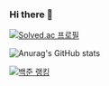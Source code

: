 ### Hi there 👋

[![Solved.ac
프로필](http://mazassumnida.wtf/api/mini/generate_badge?boj=jinwoo02)](https://solved.ac/losecow)


![Anurag's GitHub stats](https://github-readme-stats.vercel.app/api?username=Losecow&show_icons=true&theme=radical)

[![백준 랭킹](http://mazassumnida.wtf/api/v2/generate_badge?boj=jinwoo02)](https://www.acmicpc.net/user/jinwoo02)   


<!--
Here are some ideas to get you started:

- 🔭 I’m currently working on ...
- 🌱 I’m currently learning ...
- 👯 I’m looking to collaborate on ...
- 🤔 I’m looking for help with ...
- 💬 Ask me about ...
- 📫 How to reach me: ...
- 😄 Pronouns: ...
- ⚡ Fun fact: ...

--!>
